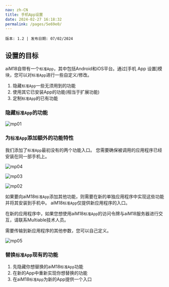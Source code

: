 ```yaml
---
nav: zh-CN
title: 手机App设置
date: 2024-02-27 16:18:32
permalink: /pages/5e69e0/
---
```


`版本: 1.2 | 发布日期: 07/02/2024`


## 设置的目标

aiM18自带有一个`标准App`，其中包括Android和iOS平台。通过[手机 App 设置]模块，您可以对`标准App`进行一些自定义/修改。

1. 隐藏`标准App`一些无须用到的功能
2. 使用其它已安装App的功能(相当于扩展功能)
3. 定制`标准App`的已有功能

### 隐藏`标准App`的功能

![mp01](/zh/assets/mp01.jpg)

### 为`标准App`添加额外的功能特性

我们添加了`标准App`最初没有的两个功能入口。
您需要确保被调用的应用程序已经安装在同一部手机上。

![mp04](/zh/assets/mp04.jpg)

![mp03](/zh/assets/mp03.jpg)

![mp02](/zh/assets/mp02.png)

如果要向aiM18`标准App`添加其他功能，则需要在新的单独应用程序中实现这些功能并将其安装到手机中。 aiM18`标准App`仅提供新应用程序的入口。

在新的应用程序中，如果您想使用aiM18`标准App`的访问令牌与aiM18服务器进行交互，请联系Multiable技术人员。

需要传输到新应用程序的其他参数，您可以自己定义。

![mp05](/zh/assets/mp05.jpg)

### 替换`标准App`现有的功能

1. 先隐藏你想替换的aiM18`标准App`功能
2. 在新的App中重新实现你想替换的功能
3. 在aiM18`标准App`为新的App提供一个入口